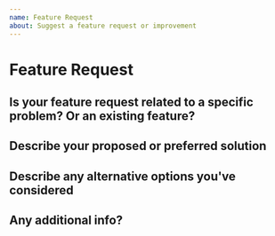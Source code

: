 ```yaml
---
name: Feature Request
about: Suggest a feature request or improvement
---
```


# Feature Request

## Is your feature request related to a specific problem? Or an existing feature?

## Describe your proposed or preferred solution

## Describe any alternative options you've considered

## Any additional info?
